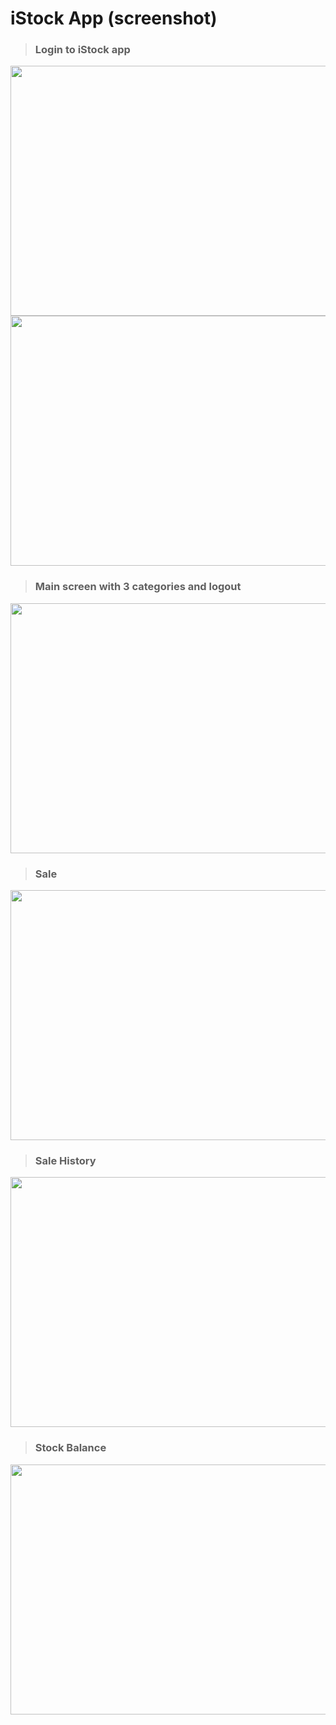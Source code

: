 # iStock App (screenshot)

> ### Login to iStock app
<img src="./ss/istock_1.jpg" width="600" height="400">
<img src="./ss/istock_2.jpg" width="600" height="400">
<br>

> ### Main screen with 3 categories and logout
<img src="./ss/istock_3.jpg" width="600" height="400">
<br>

> ### Sale
<img src="./ss/istock_4.jpg" width="600" height="400">
<br>

> ### Sale History
<img src="./ss/istock_5.jpg" width="600" height="400">
<br>

> ### Stock Balance
<img src="./ss/istock_6.jpg" width="600" height="400">
<br>




